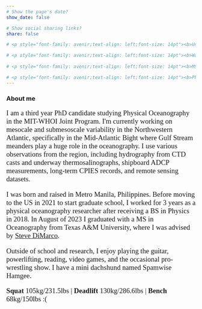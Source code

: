```yaml
---
# Show the page's date?
show_date: false

# Show social sharing links?
share: false

# <p style="font-family: avenir;text-align: left;font-size: 14pt"><b>Undergrad:</b> I was born and raised in the Philippines, specifically in Metro Manila. In 2018, I graduated from the National Institute of Physics of the University of the Philippines Diliman with a BS in Physics. For my undergraduate thesis, I worked in the Photonics Research Laboratory; a description of my research can be found <a href="https://ysabelwang.github.io/research/research_opticalencryption/" target="_blank">here</a>.

# <p style="font-family: avenir;text-align: left;font-size: 14pt"><b>Work as a research associate:</b> Afterwards, I worked for 3 years at the <a href="https://msi.upd.edu.ph" target="_blank">Marine Science Institute</a> as a research associate in the Physical Oceanography Laboratory, led by <a href="https://msi.upd.edu.ph/faculty/cesar-l-villanoy/" target="_blank">Cesar Villanoy</a>. I participated in a number of field surveys around the Philippines, working on research cruises, piloting autonomous vehicles, setting up HF radar, and developing numerical models. My major project involving <a href = "https://ysabelwang.github.io/research/research_connectivity/" target="_blank">harmful algal bloom dynamics</a> resulted in a <a href="https://ysabelwang.github.io/publication/punongbayan-2022-connections/" target="_blank">publication in the journal <i>Harmful Algae</i></a> of which I am second author.</p>
 
# <p style="font-family: avenir;text-align: left;font-size: 14pt"><b>MS in Texas A&M:</b> In 2021, I moved to the US to begin my MS Oceanography program at Texas A&M University with <a href="https://ocean.tamu.edu/people/profiles/faculty/dimarcosteve.html" target="_blank">Steve DiMarco</a> as my adviser. For two years I worked in the <a href="https://gerg.tamu.edu" target="_blank">Geochemical and Environmental Research Group</a> where I learned a great deal about operational oceanography. On top of being able to work directly and learn from the engineers and techs who work on the <a href = "https://tabs.gerg.tamu.edu/" target="_blank">TABS buoys</a> that monitor the coastal northwestern Gulf of Mexico, I also worked on the software and hardware integration of the university's Liquid Robotics WaveGlider SV3 as part of the <a href="https://oceanacidification.noaa.gov/funded-projects/ocean-acidification-interactions-in-the-gulf-of-mexico/" target="_blank">NOAA Ocean Acidification Program</a>. I was also able to participate in <a href="https://artsci.tamu.edu/news/2022/11/texas-aandm-scientists-keep-watch-as-acidification-threatens-flower-garden-banks-corals.html" target="_blank">research cruises where we deployed and recovered Teledyne Slocum Gliders</a>. After successfully defending my MS thesis on <a href="https://ysabelwang.github.io/research/research_winterstorm/" target="_blank">coastal dense water mass formation during the 2021 Texas winter storms</a>, I graduated in August of 2023. We are currently working on writing up this research.</p>

# <p style="font-family: avenir;text-align: left;font-size: 14pt"><b>PhD in MIT-WHOI JP:</b> In the fall of 2023, I started my PhD in Physical Oceanography at the MIT-WHOI Joint Program with <a href="https://www.whoi.edu/profile/mandres/" target="_blank">Magdalena Andres</a> and <a href="https://www.whoi.edu/science/PO/people/ggg/" target="_blank">Glen Gawarkiewicz</a> as my advisers. In my first two semesters, I have taken/have been taking courses at both MIT and WHOI on fluid dynamics, data analysis methods, large-scale physical oceanography, and computational ocean modelling. I've also been able to start on research, having presented my findings on a <a href="https://ysabelwang.github.io/research/research_wcrs/" target="_blank">Gulf Stream warm core ring</a> at the <a href="https://ysabelwang.github.io/conferences/conferences/202402_osm/" target="_blank">2024 Ocean Sciences Meeting</a>. I'm very interested in the mesoscale and submesoscale processes within the ring and their interactions/links with/to each other, and we continue to investigate these through various data sources.</p>
---
```


### About me ###

<p style="font-family: avenir;text-align: left;font-size: 14pt">I am a third year PhD candidate studying Physical Oceanography in the MIT-WHOI Joint Program. I'm currently working on mesocale and submesoscale variability in the Northwestern Atlantic, specifically in the Mid-Atlantic Bight where Gulf Stream meanders play a huge role in the oceanography. I use various observations from the region, including hydrography from CTD casts and underway thermosalinographs, shipboard ADCP measurements, long-term CPIES records, and remote sensing datasets.</p>

<p style="font-family: avenir;text-align: left;font-size: 14pt">I was born and raised in Metro Manila, Philippines. Before moving to the US in 2021 to start graduate school, I worked for 3 years as a physical oceanography researcher after receiving a BS in Physics in 2018. In August of 2023 I graduated with a MS in Oceanography from Texas A&M University, where I was advised by  <a href="https://ocean.tamu.edu/people/profiles/faculty/dimarcosteve.html" target="_blank">Steve DiMarco</a>.</p>

 
<p style="font-family: avenir;text-align: left;font-size: 14pt">Outside of school and research, I enjoy playing the guitar, powerlifting, reading, video games, and the occasional pro-wrestling show. I have a mini dachshund named Spamwise Hamgee.</p>

<p style="font-family: avenir;text-align: left;font-size: 14pt">
<b>Squat</b> 105kg/231.5lbs | <b>Deadlift</b> 130kg/286.6lbs | <b>Bench</b> 68kg/150lbs :( </p>




